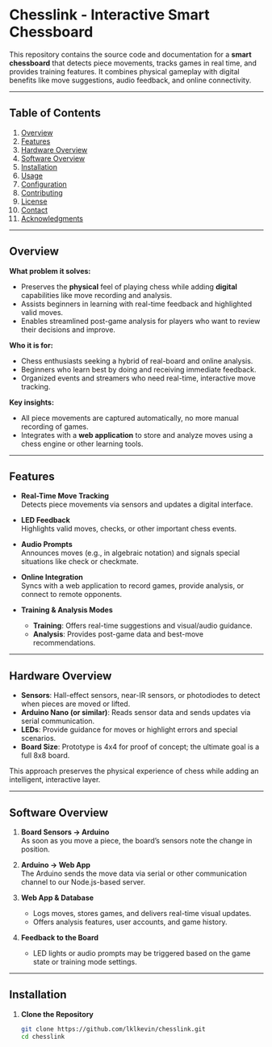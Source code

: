 # Chesslink - Interactive Smart Chessboard

This repository contains the source code and documentation for a **smart chessboard** that detects piece movements, tracks games in real time, and provides training features. It combines physical gameplay with digital benefits like move suggestions, audio feedback, and online connectivity.

---

## Table of Contents

1. [Overview](#overview)  
2. [Features](#features)  
3. [Hardware Overview](#hardware-overview)  
4. [Software Overview](#software-overview)  
5. [Installation](#installation)  
6. [Usage](#usage)  
7. [Configuration](#configuration)  
8. [Contributing](#contributing)  
9. [License](#license)  
10. [Contact](#contact)  
11. [Acknowledgments](#acknowledgments)

---

## Overview

**What problem it solves:**  
- Preserves the **physical** feel of playing chess while adding **digital** capabilities like move recording and analysis.  
- Assists beginners in learning with real-time feedback and highlighted valid moves.  
- Enables streamlined post-game analysis for players who want to review their decisions and improve.

**Who it is for:**  
- Chess enthusiasts seeking a hybrid of real-board and online analysis.  
- Beginners who learn best by doing and receiving immediate feedback.  
- Organized events and streamers who need real-time, interactive move tracking.

**Key insights:**  
- All piece movements are captured automatically, no more manual recording of games.  
- Integrates with a **web application** to store and analyze moves using a chess engine or other learning tools.

---

## Features

- **Real-Time Move Tracking**  
  Detects piece movements via sensors and updates a digital interface.

- **LED Feedback**  
  Highlights valid moves, checks, or other important chess events.

- **Audio Prompts**  
  Announces moves (e.g., in algebraic notation) and signals special situations like check or checkmate.

- **Online Integration**  
  Syncs with a web application to record games, provide analysis, or connect to remote opponents.

- **Training & Analysis Modes**  
  - **Training**: Offers real-time suggestions and visual/audio guidance.  
  - **Analysis**: Provides post-game data and best-move recommendations.

---

## Hardware Overview

- **Sensors**: Hall-effect sensors, near-IR sensors, or photodiodes to detect when pieces are moved or lifted.  
- **Arduino Nano (or similar)**: Reads sensor data and sends updates via serial communication.  
- **LEDs**: Provide guidance for moves or highlight errors and special scenarios.  
- **Board Size**: Prototype is 4x4 for proof of concept; the ultimate goal is a full 8x8 board.

This approach preserves the physical experience of chess while adding an intelligent, interactive layer.

---

## Software Overview

1. **Board Sensors → Arduino**  
   As soon as you move a piece, the board’s sensors note the change in position.

2. **Arduino → Web App**  
   The Arduino sends the move data via serial or other communication channel to our Node.js-based server.

3. **Web App & Database**  
   - Logs moves, stores games, and delivers real-time visual updates.  
   - Offers analysis features, user accounts, and game history.

4. **Feedback to the Board**  
   - LED lights or audio prompts may be triggered based on the game state or training mode settings.

---

## Installation

1. **Clone the Repository**  
   ```bash
   git clone https://github.com/lklkevin/chesslink.git
   cd chesslink